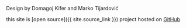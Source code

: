 
Design by Domagoj Kifer and Marko Tijardović

this site is [open source]({{ site.source_link }}) project 
hosted on [GitHub](https://github.com/)

